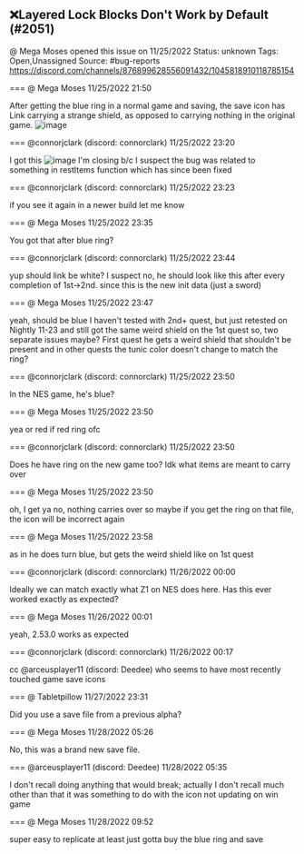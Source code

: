 ## ❌Layered Lock Blocks Don't Work by Default (#2051)
@ Mega Moses opened this issue on 11/25/2022
Status: unknown
Tags: Open,Unassigned
Source: #bug-reports https://discord.com/channels/876899628556091432/1045818910118785154


=== @ Mega Moses 11/25/2022 21:50

After getting the blue ring in a normal game and saving, the save icon has Link carrying a strange shield, as opposed to carrying nothing in the original game.
![image](https://cdn.discordapp.com/attachments/1045818910118785154/1045818910236221482/zc_screen00001.png?ex=65eb8842&is=65d91342&hm=a4e0410bee5d6a363b6b8b726a6b8537ea007defa8d9a84aab4459c0da132da3&)

=== @connorjclark (discord: connorclark) 11/25/2022 23:20

I got this
![image](https://cdn.discordapp.com/attachments/1045818910118785154/1045841561952469122/image.png?ex=65eb9d5b&is=65d9285b&hm=2e68b1202c9e4fe5ee4177b6a9a05385a3b8aa6a0cd89f5c10dcc72d6f513f46&)
I'm closing b/c I suspect the bug was related to something in restItems function which has since been fixed

=== @connorjclark (discord: connorclark) 11/25/2022 23:23

if you see it again in a newer build let me know

=== @ Mega Moses 11/25/2022 23:35

You got that after blue ring?

=== @connorjclark (discord: connorclark) 11/25/2022 23:44

yup
should link be white?
I suspect no, he should look like this after every completion of 1st->2nd.
since this is the new init data (just a sword)

=== @ Mega Moses 11/25/2022 23:47

yeah, should be blue
I haven't tested with 2nd+ quest, but just retested on Nightly 11-23 and still got the same weird shield
on the 1st quest
so, two separate issues maybe?
First quest he gets a weird shield that shouldn't be present and in other quests the tunic color doesn't change to match the ring?

=== @connorjclark (discord: connorclark) 11/25/2022 23:50

In the NES game, he's blue?

=== @ Mega Moses 11/25/2022 23:50

yea
or red if red ring ofc

=== @connorjclark (discord: connorclark) 11/25/2022 23:50

Does he have ring on the new game too?
Idk what items are meant to carry over

=== @ Mega Moses 11/25/2022 23:50

oh, I get ya
no, nothing carries over
so maybe if you get the ring on that file, the icon will be incorrect again

=== @ Mega Moses 11/25/2022 23:58

as in he does turn blue, but gets the weird shield like on 1st quest

=== @connorjclark (discord: connorclark) 11/26/2022 00:00

Ideally we can match exactly what Z1 on NES does here. Has this ever worked exactly as expected?

=== @ Mega Moses 11/26/2022 00:01

yeah, 2.53.0 works as expected

=== @connorjclark (discord: connorclark) 11/26/2022 00:17

cc @arceusplayer11 (discord: Deedee) who seems to have most recently touched game save icons

=== @ Tabletpillow 11/27/2022 23:31

Did you use a save file from a previous alpha?

=== @ Mega Moses 11/28/2022 05:26

No, this was a brand new save file.

=== @arceusplayer11 (discord: Deedee) 11/28/2022 05:35

I don't recall doing anything that would break; actually I don't recall much other than that it was something to do with the icon not updating on win game

=== @ Mega Moses 11/28/2022 09:52

super easy to replicate at least
just gotta buy the blue ring and save
